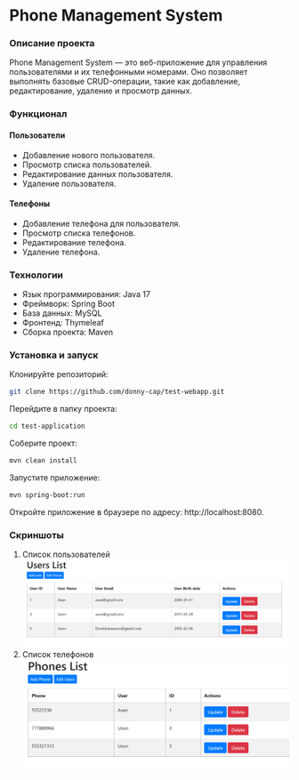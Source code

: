 # Phone Management System
### Описание проекта
Phone Management System — это веб-приложение для управления пользователями и их телефонными номерами. Оно позволяет выполнять базовые CRUD-операции, такие как добавление, редактирование, удаление и просмотр данных.

### Функционал
#### Пользователи
- Добавление нового пользователя.
- Просмотр списка пользователей.
- Редактирование данных пользователя.
- Удаление пользователя.
#### Телефоны
- Добавление телефона для пользователя.
- Просмотр списка телефонов.
- Редактирование телефона.
- Удаление телефона.
### Технологии
- Язык программирования: Java 17
- Фреймворк: Spring Boot
- База данных: MySQL
- Фронтенд: Thymeleaf
- Сборка проекта: Maven
### Установка и запуск
Клонируйте репозиторий:
```bash
git clone https://github.com/donny-cap/test-webapp.git
```
Перейдите в папку проекта:
```bash
cd test-application
```
Соберите проект:
```bash
mvn clean install
```
Запустите приложение:
```bash
mvn spring-boot:run
```
Откройте приложение в браузере по адресу: http://localhost:8080.
### Скриншоты
1. Список пользователей
![img.png](./src/main/resources/image/img.png)
2. Список телефонов
 ![img_1.png](./src/main/resources/image/img_1.png)
